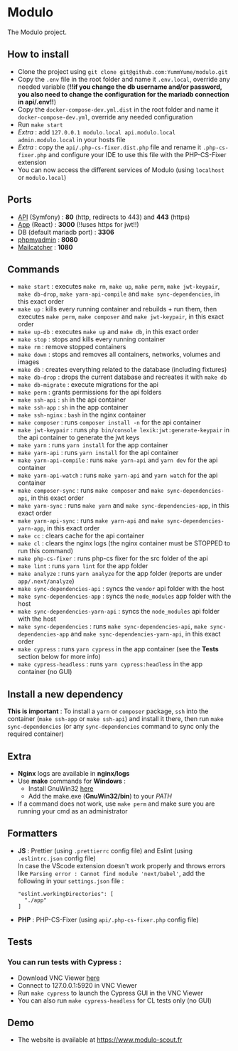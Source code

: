 # Modulo
The Modulo project.

## How to install
- Clone the project using `git clone git@github.com:YummYume/modulo.git`
- Copy the `.env` file in the root folder and name it `.env.local`, override any needed variable (**!!if you change the db username and/or password, you also need to change the configuration for the mariadb connection in api/.env!!**)
- Copy the `docker-compose-dev.yml.dist` in the root folder and name it `docker-compose-dev.yml`, override any needed configuration
- Run `make start`
- *Extra* : add `127.0.0.1 modulo.local api.modulo.local admin.modulo.local` in your hosts file
- *Extra* : copy the `api/.php-cs-fixer.dist.php` file and rename it `.php-cs-fixer.php` and configure your IDE to use this file with the PHP-CS-Fixer extension
- You can now access the different services of Modulo (using `localhost` or `modulo.local`)

## Ports
- <a href="https://modulo.local" target="_blank">API</a> (Symfony) : **80** (http, redirects to 443) and **443** (https)
- <a href="https://modulo.local:3000" target="_blank">App</a> (React) : **3000** (!!uses https for jwt!!)
- DB (default mariadb port) : **3306**
- <a href="http://modulo.local:8080" target="_blank">phpmyadmin</a> : **8080**
- <a href="http://modulo.local:1080" target="_blank">Mailcatcher</a> : **1080**

## Commands
- `make start` : executes `make rm`, `make up`, `make perm`, `make jwt-keypair`, `make db-drop`, `make yarn-api-compile` and `make sync-dependencies`, in this exact order
- `make up` : kills every running container and rebuilds + run them, then executes `make perm`, `make composer` and `make jwt-keypair`, in this exact order
- `make up-db` : executes `make up` and `make db`, in this exact order
- `make stop` : stops and kills every running container
- `make rm` : remove stopped containers
- `make down` : stops and removes all containers, networks, volumes and images
- `make db` : creates everything related to the database (including fixtures)
- `make db-drop` : drops the current database and recreates it with `make db`
- `make db-migrate` : execute migrations for the api
- `make perm` : grants permissions for the api folders
- `make ssh-api` : `sh` in the api container
- `make ssh-app` : `sh` in the app container
- `make ssh-nginx` : `bash` in the nginx container
- `make composer` : runs `composer install -n` for the api container
- `make jwt-keypair` : runs `php bin/console lexik:jwt:generate-keypair` in the api container to generate the jwt keys
- `make yarn` : runs `yarn install` for the app container
- `make yarn-api` : runs `yarn install` for the api container
- `make yarn-api-compile` : runs `make yarn-api` and `yarn dev` for the api container
- `make yarn-api-watch` : runs `make yarn-api` and `yarn watch` for the api container
- `make composer-sync` : runs `make composer` and `make sync-dependencies-api`, in this exact order
- `make yarn-sync` : runs `make yarn` and `make sync-dependencies-app`, in this exact order
- `make yarn-api-sync` : runs `make yarn-api` and `make sync-dependencies-yarn-app`, in this exact order
- `make cc` : clears cache for the api container
- `make cl` : clears the nginx logs (the nginx container must be STOPPED to run this command)
- `make php-cs-fixer` : runs php-cs fixer for the src folder of the api
- `make lint` : runs `yarn lint` for the app folder
- `make analyze` : runs `yarn analyze` for the app folder (reports are under `app/.next/analyze`)
- `make sync-dependencies-api` : syncs the `vendor` api folder with the host
- `make sync-dependencies-app` : syncs the `node_modules` app folder with the host
- `make sync-dependencies-yarn-api` : syncs the `node_modules` api folder with the host
- `make sync-dependencies` : runs `make sync-dependencies-api`, `make sync-dependencies-app` and `make sync-dependencies-yarn-api`, in this exact order
- `make cypress` : runs `yarn cypress` in the app container (see the **Tests** section below for more info)
- `make cypress-headless` : runs `yarn cypress:headless` in the app container (no GUI)

## Install a new dependency
**This is important** : To install a `yarn` or `composer` package, `ssh` into the container (`make ssh-app` or `make ssh-api`) and install it there, then run `make sync-dependencies` (or any `sync-dependencies` command to sync only the required container)

## Extra
- **Nginx** logs are available in **nginx/logs**
- Use **make** commands for **Windows** :
  - Install GnuWin32 <a href="https://altushost-swe.dl.sourceforge.net/project/gnuwin32/make/3.81/make-3.81.exe" target="_blank">here</a>
  - Add the make.exe (**GnuWin32/bin**) to your *PATH*
- If a command does not work, use `make perm` and make sure you are running your cmd as an administrator

## Formatters
- **JS** : Prettier (using `.prettierrc` config file) and Eslint (using `.eslintrc.json` config file)<br>
  In case the VScode extension doesn't work properly and throws errors like `Parsing error : Cannot find module 'next/babel'`, add the following in your `settings.json` file :<br>
  ```
  "eslint.workingDirectories": [
    "./app"
  ]
  ```
- **PHP** : PHP-CS-Fixer (using `api/.php-cs-fixer.php` config file)

## Tests
### You can run tests with Cypress :
- Download VNC Viewer <a href="https://www.realvnc.com/fr/connect/download/viewer/" target="_blank">here</a>
- Connect to 127.0.0.1:5920 in VNC Viewer
- Run `make cypress` to launch the Cypress GUI in the VNC Viewer
- You can also run `make cypress-headless` for CL tests only (no GUI)

## Demo
- The website is available at https://www.modulo-scout.fr

